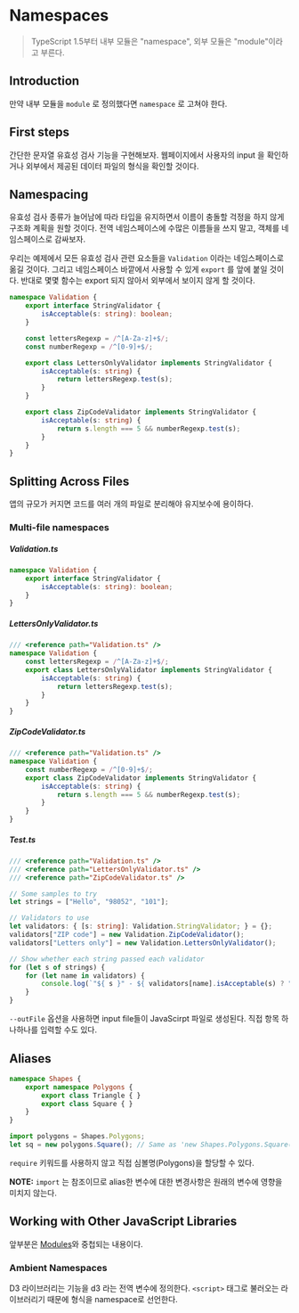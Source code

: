 # Namespaces

> TypeScript 1.5부터 내부 모듈은 "namespace", 외부 모듈은 "module"이라고 부른다.

## Introduction

만약 내부 모듈을 `module` 로 정의했다면 `namespace` 로 고쳐야 한다.

## First steps

간단한 문자열 유효성 검사 기능을 구현해보자. 웹페이지에서 사용자의 input 을 확인하거나 외부에서 제공된 데이터 파일의 형식을 확인할 것이다.

## Namespacing

유효성 검사 종류가 늘어남에 따라 타입을 유지하면서 이름이 충돌할 걱정을 하지 않게 구조화 계획을 원할 것이다. 전역 네임스페이스에 수많은 이름들을 쓰지 말고, 객체를 네임스페이스로 감싸보자.

우리는 예제에서 모든 유효성 검사 관련 요소들을 `Validation` 이라는 네임스페이스로 옮길 것이다. 그리고 네임스페이스 바깥에서 사용할 수 있게 `export` 를 앞에 붙일 것이다. 반대로 몇몇 함수는 export 되지 않아서 외부에서 보이지 않게 할 것이다.

```typescript
namespace Validation {
    export interface StringValidator {
        isAcceptable(s: string): boolean;
    }

    const lettersRegexp = /^[A-Za-z]+$/;
    const numberRegexp = /^[0-9]+$/;

    export class LettersOnlyValidator implements StringValidator {
        isAcceptable(s: string) {
            return lettersRegexp.test(s);
        }
    }

    export class ZipCodeValidator implements StringValidator {
        isAcceptable(s: string) {
            return s.length === 5 && numberRegexp.test(s);
        }
    }
}
```

## Splitting Across Files

앱의 규모가 커지면 코드를 여러 개의 파일로 분리해야 유지보수에 용이하다.

### Multi-file namespaces

##### Validation.ts

```ts
namespace Validation {
    export interface StringValidator {
        isAcceptable(s: string): boolean;
    }
}
```

##### LettersOnlyValidator.ts

```ts
/// <reference path="Validation.ts" />
namespace Validation {
    const lettersRegexp = /^[A-Za-z]+$/;
    export class LettersOnlyValidator implements StringValidator {
        isAcceptable(s: string) {
            return lettersRegexp.test(s);
        }
    }
}
```

##### ZipCodeValidator.ts

```ts
/// <reference path="Validation.ts" />
namespace Validation {
    const numberRegexp = /^[0-9]+$/;
    export class ZipCodeValidator implements StringValidator {
        isAcceptable(s: string) {
            return s.length === 5 && numberRegexp.test(s);
        }
    }
}
```

##### Test.ts

```typescript
/// <reference path="Validation.ts" />
/// <reference path="LettersOnlyValidator.ts" />
/// <reference path="ZipCodeValidator.ts" />

// Some samples to try
let strings = ["Hello", "98052", "101"];

// Validators to use
let validators: { [s: string]: Validation.StringValidator; } = {};
validators["ZIP code"] = new Validation.ZipCodeValidator();
validators["Letters only"] = new Validation.LettersOnlyValidator();

// Show whether each string passed each validator
for (let s of strings) {
    for (let name in validators) {
        console.log(`"${ s }" - ${ validators[name].isAcceptable(s) ? "matches" : "does not match" } ${ name }`);
    }
}
```

`--outFile` 옵션을 사용하면 input file들이 JavaScirpt 파일로 생성된다. 직접 항목 하나하나를 입력할 수도 있다.

## Aliases

```typescript
namespace Shapes {
    export namespace Polygons {
        export class Triangle { }
        export class Square { }
    }
}

import polygons = Shapes.Polygons;
let sq = new polygons.Square(); // Same as 'new Shapes.Polygons.Square()'
```

`require` 키워드를 사용하지 않고 직접 심볼명(Polygons)을 할당할 수 있다.

**NOTE:** `import` 는 참조이므로 alias한 변수에 대한 변경사항은 원래의 변수에 영향을 미치지 않는다.

## Working with Other JavaScript Libraries

앞부분은 [Modules](./modules.md)와 중첩되는 내용이다.

### Ambient Namespaces

D3 라이브러리는 기능을 d3 라는 전역 변수에 정의한다. `<script>` 태그로 불러오는 라이브러리기 때문에 형식을 namespace로 선언한다.


